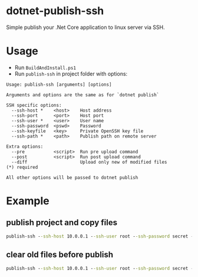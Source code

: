 # dotnet-publish-ssh

Simple publish your .Net Core application to linux server via SSH.

# Usage

* Run `BuildAndInstall.ps1`
* Run `publish-ssh` in project folder with options:
```
Usage: publish-ssh [arguments] [options]

Arguments and options are the same as for `dotnet publish`

SSH specific options:
  --ssh-host *    <host>    Host address
  --ssh-port      <port>    Host port
  --ssh-user *    <user>    User name
  --ssh-password  <pswd>    Password
  --ssh-keyfile   <key>     Private OpenSSH key file
  --ssh-path *    <path>    Publish path on remote server

Extra options:
  --pre           <script>  Run pre upload command
  --post          <script>  Run post upload command
  --diff                    Upload only new of modified files
(*) required

All other options will be passed to dotnet publish
```

# Example

## publish project and copy files
```cmd
publish-ssh --ssh-host 10.0.0.1 --ssh-user root --ssh-password secret --ssh-path /var/www/site
```

## clear old files before publish
```cmd
publish-ssh --ssh-host 10.0.0.1 --ssh-user root --ssh-password secret --ssh-path /var/www/site --pre "rm -rf /var/www/site/*"
```
